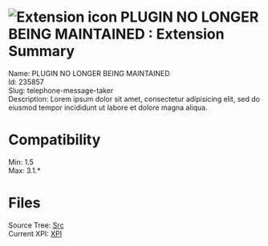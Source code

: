 # ![Extension icon](https://addons.thunderbird.net/static/img/addon-icons/webdev-64.png) PLUGIN NO LONGER BEING MAINTAINED : Extension Summary

Name: PLUGIN NO LONGER BEING MAINTAINED  
Id: 235857  
Slug: telephone-message-taker  
Description: Lorem ipsum dolor sit amet, consectetur adipisicing elit, sed do eiusmod tempor incididunt ut labore et dolore magna aliqua.
  

# Compatibility
Min: 1.5  
Max: 3.1.*  

# Files

Source Tree: [Src](C:/Dev/Thunderbird/ThunderKdB/xall/xOther/235857-telephone-message-taker/src)  
Current XPI: [XPI](C:/Dev/Thunderbird/ThunderKdB/xall/xOther/235857-telephone-message-taker/xpi)  



